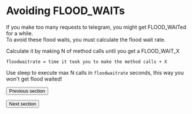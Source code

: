 # Avoiding FLOOD_WAITs

If you make too many requests to telegram, you might get FLOOD_WAITed for a while.  
To avoid these flood waits, you must calculate the flood wait rate.  

Calculate it by making N of method calls until you get a FLOOD_WAIT_X   
 
```
floodwaitrate = time it took you to make the method calls + X   
```

Use sleep to execute max N calls in `floodwaitrate` seconds, this way you won't get flood waited!








<form action="https://docs.madelineproto.xyz/docs/EXCEPTIONS.html"><input type="submit" value="Previous section" /></form><form action="https://docs.madelineproto.xyz/docs/LOGGING.html"><input type="submit" value="Next section" /></form>